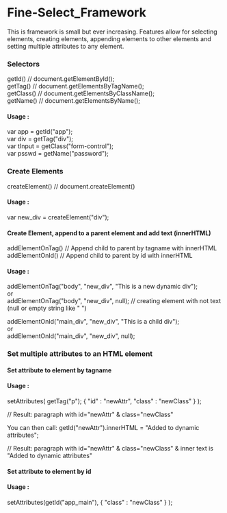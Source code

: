 # Fine-Select_Framework

This is framework is small but ever increasing. Features allow for selecting elements, 
creating elements, appending elements to other elements and setting multiple attributes to any element.

### Selectors

getId()           // document.getElementById();<br />
getTag()          // document.getElementsByTagName();<br />
getClass()        // document.getElementsByClassName();<br />
getName()         // document.getElementsByName();<br />

#### Usage :
var app = getId("app");<br />
var div = getTag("div");<br />
var tInput = getClass("form-control");<br />
var psswd = getName("password");


### Create Elements
createElement()        // document.createElement()
#### Usage :
var new_div = createElement("div");

#### Create Element, append to a parent element and add text (innerHTML)

addElementOnTag() // Append child to parent by tagname with innerHTML <br />
addElementOnId()  // Append child to parent by id with innerHTML
#### Usage :
addElementOnTag("body", "new_div", "This is a new dynamic div");<br />
or <br />
addElementOnTag("body", "new_div", null); // creating element with not text (null or empty string like " ")

addElementOnId("main_div", "new_div", "This is a child div");<br />
or <br />
addElementOnId("main_div", "new_div", null);

### Set multiple attributes to an HTML element 

#### Set attribute to element by tagname
#### Usage :
setAttributes( getTag("p");
    { "id" : "newAttr", "class" : "newClass" }
);

// Result: paragraph with id="newAttr" & class="newClass" 

You can then call:
getId("newAttr").innerHTML = "Added to dynamic attributes";

// Result: paragraph with id="newAttr" & class="newClass" & inner text is "Added to dynamic attributes"

#### Set attribute to element by id
#### Usage : 
setAttributes(getId("app_main"), 
    { "class" : "newClass" }
);

